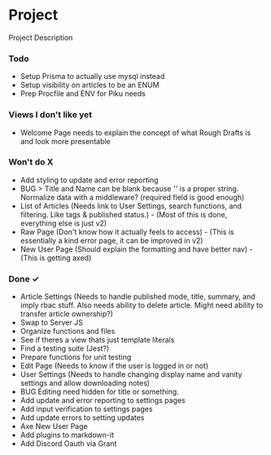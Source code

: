 # Project

Project Description

<!--Pull individual Views IDLY into the "In Progress" and break down the stuff in parens into individual list items when working on them-->
<!-- Testing tutorial https://www.albertgao.xyz/2017/05/24/how-to-test-expressjs-with-jest-and-supertest/ -->
<!-- Prisma has a jest mock https://www.prisma.io/docs/guides/testing/unit-testing -->

### Todo

- Setup Prisma to actually use mysql instead
- Setup visibility on articles to be an ENUM
- Prep Procfile and ENV for Piku needs

### Views I don't like yet

- Welcome Page needs to explain the concept of what Rough Drafts is and look more presentable

### Won't do X

- Add styling to update and error reporting
- BUG > Title and Name can be blank because '' is a proper string. Normalize data with a middleware? (required field is good enough)
- List of Articles (Needs link to User Settings, search functions, and filtering. Like tags & published status.) - (Most of this is done, everything else is just v2)
- Raw Page (Don't know how it actually feels to access) - (This is essentially a kind error page, it can be improved in v2)
- New User Page (Should explain the formatting and have better nav) - (This is getting axed)

### Done ✓

- Article Settings (Needs to handle published mode, title, summary, and imply rbac stuff. Also needs ability to delete article. Might need ability to transfer article ownership?)
- Swap to Server JS
- Organize functions and files
- See if theres a view thats just template literals
- Find a testing suite (Jest?)
- Prepare functions for unit testing
- Edit Page (Needs to know if the user is logged in or not)
- User Settings (Needs to handle changing display name and vanity settings and allow downloading notes)
- BUG Editing need hidden for title or something.
- Add update and error reporting to settings pages
- Add input verification to settings pages
- Add update errors to setting updates
- Axe New User Page
- Add plugins to markdown-it
- Add Discord Oauth via Grant
